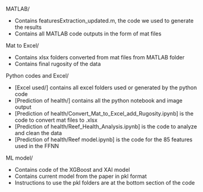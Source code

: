 MATLAB/
- Contains featuresExtraction_updated.m, the code we used to generate the results
- Contains all MATLAB code outputs in the form of mat files



Mat to Excel/
- Contains xlsx folders converted from mat files from MATLAB folder
- Contains final rugosity of the data

Python codes and Excel/
- [Excel used/] contains all excel folders used or generated by the python code
- [Prediction of health/] contains all the python notebook and image output
- [Prediction of health/Convert_Mat_to_Excel_add_Rugosity.ipynb] is the code to convert mat files to .xlsx
- [Prediction of health/Reef_Health_Analysis.ipynb] is the code to analyze and clean the data
- [Prediction of health/Reef model.ipynb] is the code for the 85 features used in the FFNN


ML model/
- Contains code of the XGBoost and XAI model
- Contains current model from the paper in pkl format
- Instructions to use the pkl folders are at the bottom section of the code


